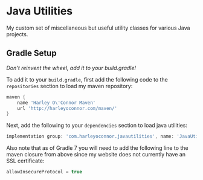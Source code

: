 # Java Utilities
My custom set of miscellaneous but useful utility classes for various Java projects.

## Gradle Setup
*Don't reinvent the wheel, add it to your build.gradle!*

To add it to your `build.gradle`, first add the following code to the `repositories` section to load my maven repository:

```groovy
maven {
    name 'Harley O\'Connor Maven'
    url 'http://harleyoconnor.com/maven/'
}
```

Next, add the following to your `dependencies` section to load java utilities:

```groovy
implementation group: 'com.harleyoconnor.javautilities', name: 'JavaUtilities', version: '0.0.8'
```

Also note that as of Gradle 7 you will need to add the following line to the maven closure from above since my website does not currently have an SSL certificate:

```groovy
allowInsecureProtocol = true
```